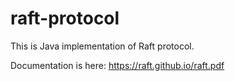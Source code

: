 # raft-protocol

This is Java implementation of Raft protocol.

Documentation is here: https://raft.github.io/raft.pdf
